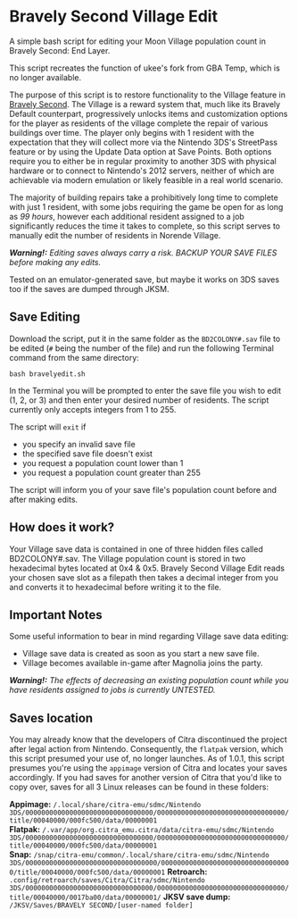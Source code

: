# Bravely Second Village Edit
A simple bash script for editing your Moon Village population count in Bravely Second: End Layer.

This script recreates the function of ukee's fork from GBA Temp, which is no longer available.

The purpose of this script is to restore functionality to the Village feature in <a href="https://en.wikipedia.org/wiki/Bravely_Second">Bravely Second</a>. The Village is a reward system that, much like its Bravely Default counterpart, progressively unlocks items and customization options for the player as residents of the village complete the repair of various buildings over time.  The player only begins with 1 resident with the expectation that they will collect more via the Nintendo 3DS's StreetPass feature or by using the Update Data option at Save Points.  Both options require you to either be in regular proximity to another 3DS with physical hardware or to connect to Nintendo's 2012 servers, neither of which are achievable via modern emulation or likely feasible in a real world scenario.

The majority of building repairs take a prohibitively long time to complete with just 1 resident, with some jobs requiring the game be open for as long as *99 hours*, however each additional resident assigned to a job significantly reduces the time it takes to complete, so this script serves to manually edit the number of residents in Norende Village.

***Warning!:*** *Editing saves always carry a risk.  BACKUP YOUR SAVE FILES before making any edits.*

Tested on an emulator-generated save, but maybe it works on 3DS saves too if the saves are dumped through JKSM.

## Save Editing
Download the script, put it in the same folder as the `BD2COLONY#.sav` file to be edited (`#` being the number of the file) and run the following Terminal command from the same directory:
```
bash bravelyedit.sh
```
In the Terminal you will be prompted to enter the save file you wish to edit (1, 2, or 3) and then enter your desired number of residents.  The script currently only accepts integers from 1 to 255.

The script will `exit` if
- you specify an invalid save file
- the specified save file doesn't exist
- you request a population count lower than 1
- you request a population count greater than 255

The script will inform you of your save file's population count before and after making edits.

## How does it work?
Your Village save data is contained in one of three hidden files called BD2COLONY#.sav.  The Village population count is stored in two hexadecimal bytes located at 0x4 & 0x5.  Bravely Second Village Edit reads your chosen save slot as a filepath then takes a decimal integer from you and converts it to hexadecimal before writing it to the file.

## Important Notes
Some useful information to bear in mind regarding Village save data editing:
- Village save data is created as soon as you start a new save file.
- Village becomes available in-game after Magnolia joins the party.

***Warning!:*** *The effects of decreasing an existing population count while you have residents assigned to jobs is currently UNTESTED.*

## Saves location
You may already know that the developers of Citra discontinued the project after legal action from Nintendo.  Consequently, the `flatpak` version, which this script presumed your use of, no longer launches.  As of 1.0.1, this script presumes you're using the `appimage` version of Citra and locates your saves accordingly.  If you had saves for another version of Citra that you'd like to copy over, saves for all 3 Linux releases can be found in these folders:

**Appimage:** `/.local/share/citra-emu/sdmc/Nintendo 3DS/00000000000000000000000000000000/00000000000000000000000000000000/title/00040000/000fc500/data/00000001`\
**Flatpak:** `/.var/app/org.citra_emu.citra/data/citra-emu/sdmc/Nintendo 3DS/00000000000000000000000000000000/00000000000000000000000000000000/title/00040000/000fc500/data/00000001`\
**Snap:** `/snap/citra-emu/common/.local/share/citra-emu/sdmc/Nintendo 3DS/000000000000000000000000000000000/000000000000000000000000000000000/title/00040000/000fc500/data/00000001`
**Retroarch:** `.config/retroarch/saves/Citra/Citra/sdmc/Nintendo 3DS/00000000000000000000000000000000/00000000000000000000000000000000/title/00040000/0017ba00/data/00000001/`
**JKSV save dump:** `/JKSV/Saves/BRAVELY SECOND/[user-named folder]`
